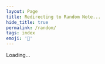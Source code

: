 ```yaml
---
layout: Page
title: Redirecting to Random Note...
hide_title: true
permalink: /random/
tags: index
emoji: '🔀'
---
```


Loading...

<script>
// TODO: accept a tag as a parameter to filter the random note
async function getSearchData(dataUrl) {
    let response = await fetch(dataUrl);
    let responseText = response.text();
    return responseText;
}

(function searchInit() {
    var dataUrl = "/assets/js/SearchData.json";

    getSearchData(dataUrl)
        .then(function(responseText) {
            var docs = JSON.parse(responseText);
            var items = Object.values(docs).filter(function(item) {
                return !item.url.match(/\/search/) && !item.url.match(/exercise\/[\d]+/);;
            });
            var randomItem = items[Math.floor(Math.random()*items.length)];
            window.location.href = randomItem.url;
        });
})();
</script>
